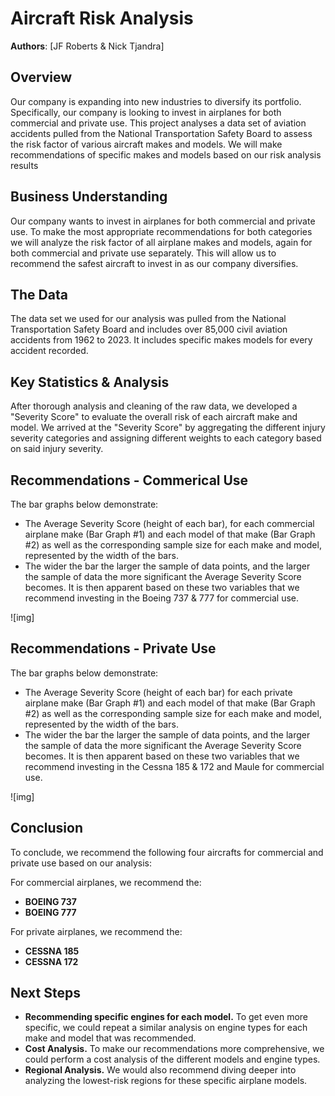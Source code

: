# Aircraft Risk Analysis

**Authors**: [JF Roberts & Nick Tjandra]

## Overview

Our company is expanding into new industries to diversify its portfolio. Specifically, our company is looking to invest in airplanes for both commercial and private use. This project analyses a data set of aviation accidents pulled from the National Transportation Safety Board to assess the risk factor of various aircraft makes and models. We will make recommendations of specific makes and models based on our risk analysis results

## Business Understanding

Our company wants to invest in airplanes for both commercial and private use. To make the most appropriate recommendations for both categories we will analyze the risk factor of all airplane makes and models, again for both commercial and private use separately. This will allow us to recommend the safest aircraft to invest in as our company diversifies.

## The Data 

The data set we used for our analysis was pulled from the National Transportation Safety Board and includes over 85,000 civil aviation accidents from 1962 to 2023. It includes specific makes models for every accident recorded.

## Key Statistics & Analysis

After thorough analysis and cleaning of the raw data, we developed a "Severity Score" to evaluate the overall risk of each aircraft make and model. We arrived at the "Severity Score" by aggregating the different injury severity categories and assigning different weights to each category based on said injury severity.

## Recommendations - Commerical Use

The bar graphs below demonstrate: 
- The Average Severity Score (height of each bar), for each commercial airplane make (Bar Graph #1) and each model of that make (Bar Graph #2) as well as the corresponding sample size for each make and model, represented by the width of the bars. 
- The wider the bar the larger the sample of data points, and the larger the sample of data the more significant the Average Severity Score becomes. It is then apparent based on these two variables that we recommend investing in the Boeing 737 & 777 for commercial use.

![img] 

## Recommendations - Private Use

The bar graphs below demonstrate: 
- The Average Severity Score (height of each bar) for each private airplane make (Bar Graph #1) and each model of that make (Bar Graph #2) as well as the corresponding sample size for each make and model, represented by the width of the bars. 
- The wider the bar the larger the sample of data points, and the larger the sample of data the more significant the Average Severity Score becomes. It is then apparent based on these two variables that we recommend investing in the Cessna 185 & 172 and Maule for commercial use.

![img]

## Conclusion

To conclude, we recommend the following four aircrafts for commercial and private use based on our analysis:

For commercial airplanes, we recommend the:
- **BOEING 737**
- **BOEING 777**

For private airplanes, we recommend the:
- **CESSNA 185**
- **CESSNA 172**

## Next Steps

- **Recommending specific engines for each model.** To get even more specific, we could repeat a similar analysis on engine types for each make and model that was recommended.
- **Cost Analysis.** To make our recommendations more comprehensive, we could perform a cost analysis of the different models and engine types.
- **Regional Analysis.** We would also recommend diving deeper into analyzing the lowest-risk regions for these specific airplane models.

